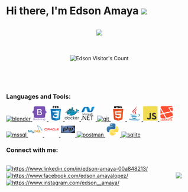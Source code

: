 ###

<h1>
    Hi there, I'm Edson Amaya
    <img src="https://media.giphy.com/media/WUlplcMpOCEmTGBtBW/giphy.gif" width="40">
</h1>


<h2 align="center">
  <a href="https://github.com/EdsonAmaya7"><img src="https://readme-typing-svg.herokuapp.com/?lines=I%20love%20being%20challenged.;%20Always%20learnign%20and%20growing;as%20person%20and%20a%20developer;%20I%20have%20a%20deep%20passion%20for%20learning.;&center=true&width=500&height=45"></a>
</h2>



<p align="center">
<img src="./samuraiDog.gif" alt=""></img>
</p>

<p align="center"><img src="https://profile-counter.glitch.me/%7BAEdsonAmaya7%7D/count.svg" alt="Edson Visitor's Count" /></p>




<p align="center"><img src="https://github-readme-stats.vercel.app/api/top-langs/?username=EdsonAmaya7&langs_count=10&theme=tokyonight&layout=compact" alt="" /></p>


<p align="center"><img src="https://github-readme-stats.vercel.app/api?username=EdsonAmaya7&show_icons=true&theme=radical" alt="" /></p>



<h3 align="left">Languages and Tools:</h3>
<p align="left"> <a href="https://www.blender.org/" target="_blank" rel="noreferrer"> <img src="https://download.blender.org/branding/community/blender_community_badge_white.svg" alt="blender" width="40" height="40"/> </a> <a href="https://getbootstrap.com" target="_blank" rel="noreferrer"> <img src="https://raw.githubusercontent.com/devicons/devicon/master/icons/bootstrap/bootstrap-plain-wordmark.svg" alt="bootstrap" width="40" height="40"/> </a> <a href="https://www.w3schools.com/css/" target="_blank" rel="noreferrer"> <img src="https://raw.githubusercontent.com/devicons/devicon/master/icons/css3/css3-original-wordmark.svg" alt="css3" width="40" height="40"/> </a> <a href="https://www.docker.com/" target="_blank" rel="noreferrer"> <img src="https://raw.githubusercontent.com/devicons/devicon/master/icons/docker/docker-original-wordmark.svg" alt="docker" width="40" height="40"/> </a> <a href="https://dotnet.microsoft.com/" target="_blank" rel="noreferrer"> <img src="https://raw.githubusercontent.com/devicons/devicon/master/icons/dot-net/dot-net-original-wordmark.svg" alt="dotnet" width="40" height="40"/> </a> <a href="https://git-scm.com/" target="_blank" rel="noreferrer"> <img src="https://www.vectorlogo.zone/logos/git-scm/git-scm-icon.svg" alt="git" width="40" height="40"/> </a> <a href="https://www.w3.org/html/" target="_blank" rel="noreferrer"> <img src="https://raw.githubusercontent.com/devicons/devicon/master/icons/html5/html5-original-wordmark.svg" alt="html5" width="40" height="40"/> </a> <a href="https://www.java.com" target="_blank" rel="noreferrer"> <img src="https://raw.githubusercontent.com/devicons/devicon/master/icons/java/java-original.svg" alt="java" width="40" height="40"/> </a> <a href="https://developer.mozilla.org/en-US/docs/Web/JavaScript" target="_blank" rel="noreferrer"> <img src="https://raw.githubusercontent.com/devicons/devicon/master/icons/javascript/javascript-original.svg" alt="javascript" width="40" height="40"/> </a> <a href="https://laravel.com/" target="_blank" rel="noreferrer"> <img src="https://raw.githubusercontent.com/devicons/devicon/master/icons/laravel/laravel-plain-wordmark.svg" alt="laravel" width="40" height="40"/> </a> <a href="https://www.microsoft.com/en-us/sql-server" target="_blank" rel="noreferrer"> <img src="https://www.svgrepo.com/show/303229/microsoft-sql-server-logo.svg" alt="mssql" width="40" height="40"/> </a> <a href="https://www.mysql.com/" target="_blank" rel="noreferrer"> <img src="https://raw.githubusercontent.com/devicons/devicon/master/icons/mysql/mysql-original-wordmark.svg" alt="mysql" width="40" height="40"/> </a> <a href="https://www.oracle.com/" target="_blank" rel="noreferrer"> <img src="https://raw.githubusercontent.com/devicons/devicon/master/icons/oracle/oracle-original.svg" alt="oracle" width="40" height="40"/> </a> <a href="https://www.php.net" target="_blank" rel="noreferrer"> <img src="https://raw.githubusercontent.com/devicons/devicon/master/icons/php/php-original.svg" alt="php" width="40" height="40"/> </a> <a href="https://postman.com" target="_blank" rel="noreferrer"> <img src="https://www.vectorlogo.zone/logos/getpostman/getpostman-icon.svg" alt="postman" width="40" height="40"/> </a> <a href="https://www.python.org" target="_blank" rel="noreferrer"> <img src="https://raw.githubusercontent.com/devicons/devicon/master/icons/python/python-original.svg" alt="python" width="40" height="40"/> </a> <a href="https://www.sqlite.org/" target="_blank" rel="noreferrer"> <img src="https://www.vectorlogo.zone/logos/sqlite/sqlite-icon.svg" alt="sqlite" width="40" height="40"/> </a>




  <h3 align="left">Connect with me:</h3>
<div style="display:flex; justify-content: space-between;align-items:center;" >
  <p align="left">
  <a href="https://www.linkedin.com/in/edson-amaya-00a848213/" target="blank"><img align="center" src="https://raw.githubusercontent.com/rahuldkjain/github-profile-readme-generator/master/src/images/icons/Social/linked-in-alt.svg" alt="https://www.linkedin.com/in/edson-amaya-00a848213/" height="30" width="40" /></a>
  <a href="https://www.facebook.com/edson.amayalopez/" target="blank"><img align="center" src="https://raw.githubusercontent.com/rahuldkjain/github-profile-readme-generator/master/src/images/icons/Social/facebook.svg" alt="https://www.facebook.com/edson.amayalopez/" height="30" width="40" /></a>
  <a href="https://www.instagram.com/edson__amaya/" target="blank"><img align="center" src="https://raw.githubusercontent.com/rahuldkjain/github-profile-readme-generator/master/src/images/icons/Social/instagram.svg" alt="https://www.instagram.com/edson__amaya/" height="30" width="40" /></a>
  </p>
  
  <img align='right' src='https://user-images.githubusercontent.com/5713670/87202985-820dcb80-c2b6-11ea-9f56-7ec461c497c3.gif' width='100'>
</div>



<!--
**EdsonAmaya7/EdsonAmaya7** is a ✨ _special_ ✨ repository because its `README.md` (this file) appears on your GitHub profile.

Here are some ideas to get you started:

- 🔭 I’m currently working on ...

- 🌱 I’m currently learning React, Laravel, PHP
- 👯 I’m looking to collaborate on ...
- 🤔 I’m looking for help with ...
- 💬 Ask me about ...
- 📫 How to reach me: ...
- 😄 Pronouns: ...
- ⚡ Fun fact: ...
-->


<!-- ![GitHub Activity Graph](https://activity-graph.herokuapp.com/graph?username=EdsonAmaya7&bg_color=000000&color=edffff&line=00ffff&point=ffffff&area=true&hide_border=true&radius=11)

  <div align="center">
  <img height="150px" src="https://github-readme-stats.vercel.app/api?username=EdsonAmaya7&show_icons=true&theme=highcontrast" />
  <img height="150px" src="https://github-readme-stats.vercel.app/api/top-langs/?username=EdsonAmaya7&hide=html&layout=compact&theme=highcontrast" />
 </div> -->




